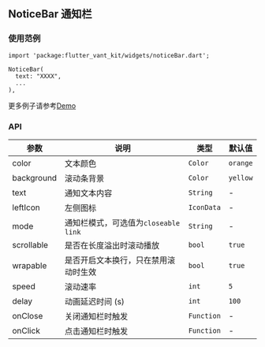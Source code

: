 ## NoticeBar 通知栏

### 使用范例

```
import 'package:flutter_vant_kit/widgets/noticeBar.dart';

NoticeBar(
  text: "XXXX",
  ...
),
```

更多例子请参考[Demo](../lib/routes/demoNoticeBar.dart)

### API

| 参数  | 说明  | 类型  | 默认值  |
| ------------ | ------------ | ------------ | ------------ |
| color | 文本颜色 | `Color` | `orange` |
| background | 滚动条背景 | `Color` | `yellow` |
| text | 通知文本内容 | `String` | - |
| leftIcon | 左侧图标 | `IconData` | - |
| mode | 通知栏模式，可选值为`closeable` `link`| `String` | - |
| scrollable | 是否在长度溢出时滚动播放 | `bool` | `true` |
| wrapable | 是否开启文本换行，只在禁用滚动时生效 | `bool` | `true` |
| speed | 滚动速率 | `int` | `5` |
| delay | 动画延迟时间 (s) | `int` | `100` |
| onClose | 关闭通知栏时触发 | `Function` | - |
| onClick | 点击通知栏时触发 | `Function` | - |

